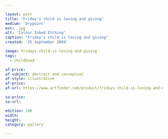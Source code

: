 ```yaml
---

layout: post
title: "Friday's child is loving and giving"
medium: 'Drypoint'
ext: .jpg
alt: 'Colour Inked Etching'
caption: "Friday's child is loving and giving"
created: '25 September 2004'

image: fridays-child-is-loving-and-giving
tags:
  - childhood

af-price:
af-subject: abstract and conceptual
af-style: illustrative
af-price:
af-url: https://www.artfinder.com/product/fridays-child-is-loving-and-giving/

sa-price:
sa-url:

edition: 100
width:
height:
category: gallery

---
```


